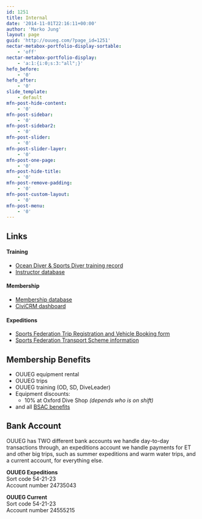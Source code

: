 ```yaml
---
id: 1251
title: Internal
date: '2014-11-01T22:16:11+00:00'
author: 'Marko Jung'
layout: page
guid: 'http://ouueg.com/?page_id=1251'
nectar-metabox-portfolio-display-sortable:
    - 'off'
nectar-metabox-portfolio-display:
    - 'a:1:{i:0;s:3:"all";}'
hefo_before:
    - '0'
hefo_after:
    - '0'
slide_template:
    - default
mfn-post-hide-content:
    - '0'
mfn-post-sidebar:
    - '0'
mfn-post-sidebar2:
    - '0'
mfn-post-slider:
    - '0'
mfn-post-slider-layer:
    - '0'
mfn-post-one-page:
    - '0'
mfn-post-hide-title:
    - '0'
mfn-post-remove-padding:
    - '0'
mfn-post-custom-layout:
    - '0'
mfn-post-menu:
    - '0'
---
```


## Links

#### Training

- [Ocean Diver &amp; Sports Diver training record](https://docs.google.com/spreadsheet/ccc?key=0Arbep--nNJ59dDNCRUJ2S21pM0xHZkE1T2NHUGFvbHc&usp=sharing)
- [Instructor database](http://ouueg.com/admin/listinstructors/)

#### Membership

- [Membership database](http://ouueg.com/admin/listmembers/)
- [CiviCRM dashboard](http://ouueg.com/wp-admin/admin.php?page=CiviCRM)

#### Expeditions

- [Sports Federation Trip Registration and Vehicle Booking form](http://www.sport.ox.ac.uk/student-sport/resources/register-a-trip/)
- [Sports Federation Transport Scheme information](http://www.sport.ox.ac.uk/student-sport/travel/)

## Membership Benefits

- OUUEG equipment rental
- OUUEG trips
- OUUEG training (OD, SD, DiveLeader)
- Equipment discounts: 
    - 10% at Oxford Dive Shop *(depends who is on shift)*
- and all [BSAC benefits](http://www.bsac.com/page.asp?section=2598)

## Bank Account

OUUEG has TWO different bank accounts we handle day-to-day transactions through, an expeditions account we handle payments for ET and other big trips, such as summer expeditions and warm water trips, and a current account, for everything else.

**OUUEG Expeditions**<span style="text-decoration: underline;">  
</span>Sort code 54-21-23  
Account number 24735043

**OUUEG Current**<span style="text-decoration: underline;">  
</span>Sort code 54-21-23  
Account number 24555215